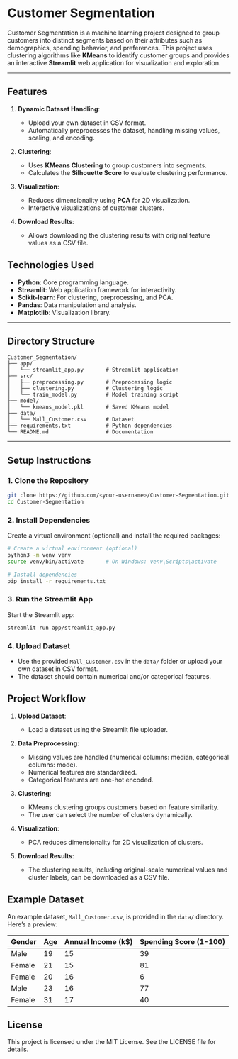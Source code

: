 # Customer Segmentation

Customer Segmentation is a machine learning project designed to group customers into distinct segments based on their attributes such as demographics, spending behavior, and preferences. This project uses clustering algorithms like **KMeans** to identify customer groups and provides an interactive **Streamlit** web application for visualization and exploration.

---

## **Features**
1. **Dynamic Dataset Handling**:
   - Upload your own dataset in CSV format.
   - Automatically preprocesses the dataset, handling missing values, scaling, and encoding.

2. **Clustering**:
   - Uses **KMeans Clustering** to group customers into segments.
   - Calculates the **Silhouette Score** to evaluate clustering performance.

3. **Visualization**:
   - Reduces dimensionality using **PCA** for 2D visualization.
   - Interactive visualizations of customer clusters.

4. **Download Results**:
   - Allows downloading the clustering results with original feature values as a CSV file.


## **Technologies Used**
- **Python**: Core programming language.
- **Streamlit**: Web application framework for interactivity.
- **Scikit-learn**: For clustering, preprocessing, and PCA.
- **Pandas**: Data manipulation and analysis.
- **Matplotlib**: Visualization library.

---

## **Directory Structure**

```
Customer_Segmentation/
├── app/
│   └── streamlit_app.py       # Streamlit application
├── src/
│   ├── preprocessing.py       # Preprocessing logic
│   ├── clustering.py          # Clustering logic
│   └── train_model.py         # Model training script
├── model/
│   └── kmeans_model.pkl       # Saved KMeans model
├── data/
│   └── Mall_Customer.csv      # Dataset
├── requirements.txt           # Python dependencies
└── README.md                  # Documentation
```

---

## **Setup Instructions**

### **1. Clone the Repository**
```bash
git clone https://github.com/<your-username>/Customer-Segmentation.git
cd Customer-Segmentation
```

### **2. Install Dependencies**
Create a virtual environment (optional) and install the required packages:
```bash
# Create a virtual environment (optional)
python3 -m venv venv
source venv/bin/activate       # On Windows: venv\Scripts\activate

# Install dependencies
pip install -r requirements.txt
```

### **3. Run the Streamlit App**
Start the Streamlit app:
```bash
streamlit run app/streamlit_app.py
```

### **4. Upload Dataset**
- Use the provided `Mall_Customer.csv` in the `data/` folder or upload your own dataset in CSV format.
- The dataset should contain numerical and/or categorical features.


## **Project Workflow**

1. **Upload Dataset**:
   - Load a dataset using the Streamlit file uploader.

2. **Data Preprocessing**:
   - Missing values are handled (numerical columns: median, categorical columns: mode).
   - Numerical features are standardized.
   - Categorical features are one-hot encoded.

3. **Clustering**:
   - KMeans clustering groups customers based on feature similarity.
   - The user can select the number of clusters dynamically.

4. **Visualization**:
   - PCA reduces dimensionality for 2D visualization of clusters.

5. **Download Results**:
   - The clustering results, including original-scale numerical values and cluster labels, can be downloaded as a CSV file.


## **Example Dataset**

An example dataset, `Mall_Customer.csv`, is provided in the `data/` directory. Here’s a preview:

| Gender  | Age | Annual Income (k$) | Spending Score (1-100) |
|---------|-----|---------------------|------------------------|
| Male    | 19  | 15                  | 39                     |
| Female  | 21  | 15                  | 81                     |
| Female  | 20  | 16                  | 6                      |
| Male    | 23  | 16                  | 77                     |
| Female  | 31  | 17                  | 40                     |


## **License**
This project is licensed under the MIT License. See the LICENSE file for details.
